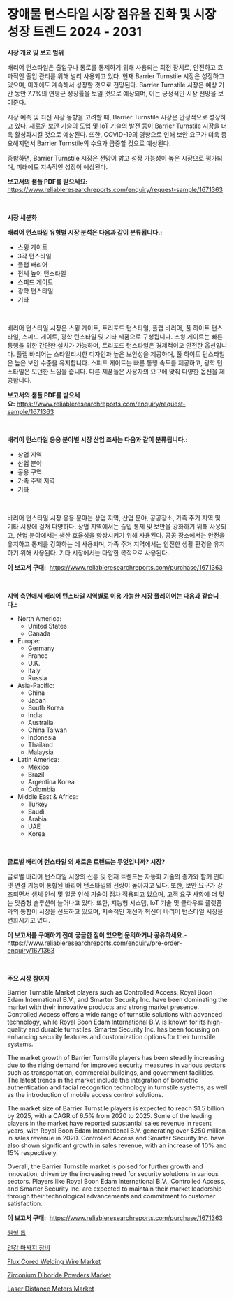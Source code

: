 <p><h1>장애물 턴스타일 시장 점유율 진화 및 시장 성장 트렌드 2024 - 2031</h1></p><p><strong>시장 개요 및 보고 범위</strong></p>
<p><p>배리어 턴스타일은 출입구나 통로를 통제하기 위해 사용되는 회전 장치로, 안전하고 효과적인 출입 관리를 위해 널리 사용되고 있다. 현재 Barrier Turnstile 시장은 성장하고 있으며, 미래에도 계속해서 성장할 것으로 전망된다. Barrier Turnstile 시장은 예상 기간 동안 7.7%의 연평균 성장률을 보일 것으로 예상되며, 이는 긍정적인 시장 전망을 보여준다.</p><p>시장 예측 및 최신 시장 동향을 고려할 때, Barrier Turnstile 시장은 안정적으로 성장하고 있다. 새로운 보안 기술의 도입 및 IoT 기술의 발전 등이 Barrier Turnstile 시장을 더욱 활성화시킬 것으로 예상된다. 또한, COVID-19의 영향으로 인해 보안 요구가 더욱 중요해지면서 Barrier Turnstile의 수요가 급증할 것으로 예상된다.</p><p>종합하면, Barrier Turnstile 시장은 전망이 밝고 성장 가능성이 높은 시장으로 평가되며, 미래에도 지속적인 성장이 예상된다.</p></p>
<p><strong>보고서의 샘플 PDF를 받으세요:</strong> <a href="https://www.reliableresearchreports.com/enquiry/request-sample/1671363">https://www.reliableresearchreports.com/enquiry/request-sample/1671363</a></p>
<p>&nbsp;</p>
<p><strong>시장 세분화</strong></p>
<p><strong>배리어 턴스타일 유형별 시장 분석은 다음과 같이 분류됩니다.:</strong></p>
<p><ul><li>스윙 게이트</li><li>3각 턴스타일</li><li>플랩 배리어</li><li>전체 높이 턴스타일</li><li>스피드 게이트</li><li>광학 턴스타일</li><li>기타</li></ul></p>
<p>&nbsp;</p>
<p><p>배리어 턴스타일 시장은 스윙 게이트, 트리포드 턴스타일, 플랩 바리어, 풀 하이트 턴스타일, 스피드 게이트, 광학 턴스타일 및 기타 제품으로 구성됩니다. 스윙 게이트는 빠른 통행을 위한 간단한 설치가 가능하며, 트리포드 턴스타일은 경제적이고 안전한 옵션입니다. 플랩 바리어는 스타일리시한 디자인과 높은 보안성을 제공하며, 풀 하이트 턴스타일은 높은 보안 수준을 유지합니다. 스피드 게이트는 빠른 통행 속도를 제공하고, 광학 턴스타일은 모던한 느낌을 줍니다. 다른 제품들은 사용자의 요구에 맞춰 다양한 옵션을 제공합니다.</p></p>
<p><strong>보고서의 샘플 PDF를 받으세요:</strong>&nbsp;<a href="https://www.reliableresearchreports.com/enquiry/request-sample/1671363">https://www.reliableresearchreports.com/enquiry/request-sample/1671363</a></p>
<p>&nbsp;</p>
<p><strong> 배리어 턴스타일 응용 분야별 시장 산업 조사는 다음과 같이 분류됩니다.:</strong></p>
<p><ul><li>상업 지역</li><li>산업 분야</li><li>공용 구역</li><li>가족 주택 지역</li><li>기타</li></ul></p>
<p>&nbsp;</p>
<p><p>바리어 턴스타일 시장 응용 분야는 상업 지역, 산업 분야, 공공장소, 가족 주거 지역 및 기타 시장에 걸쳐 다양하다. 상업 지역에서는 출입 통제 및 보안을 강화하기 위해 사용되고, 산업 분야에서는 생산 효율성을 향상시키기 위해 사용된다. 공공 장소에서는 안전을 유지하고 통제를 강화하는 데 사용되며, 가족 주거 지역에서는 안전한 생활 환경을 유지하기 위해 사용된다. 기타 시장에서는 다양한 목적으로 사용된다.</p></p>
<p><strong>이 보고서 구매:</strong>&nbsp; <a href="https://www.reliableresearchreports.com/purchase/1671363">https://www.reliableresearchreports.com/purchase/1671363</a></p>
<p>&nbsp;</p>
<p><strong>지역 측면에서 배리어 턴스타일 지역별로 이용 가능한 시장 플레이어는 다음과 같습니다.:</strong></p>
<p><ul>
    <li>
        North America:
        <ul>
            <li>United States</li>
            <li>Canada</li>
        </ul>
    </li>
    <li>
        Europe:
        <ul>
            <li>Germany</li>
            <li>France</li>
            <li>U.K.</li>
            <li>Italy</li>
            <li>Russia</li>
        </ul>
    </li>
    <li>
        Asia-Pacific:
        <ul>
            <li>China</li>
            <li>Japan</li>
            <li>South Korea</li>
            <li>India</li>
            <li>Australia</li>
            <li>China Taiwan</li>
            <li>Indonesia</li>
            <li>Thailand</li>
            <li>Malaysia</li>
        </ul>
    </li>
    <li>
        Latin America:
        <ul>
            <li>Mexico</li>
            <li>Brazil</li>
            <li>Argentina Korea</li>
            <li>Colombia</li>
        </ul>
    </li>
    <li>
        Middle East & Africa:
        <ul>
            <li>Turkey</li>
            <li>Saudi</li>
            <li>Arabia</li>
            <li>UAE</li>
            <li>Korea</li>
        </ul>
    </li>
    </ul></p>
<p>&nbsp;</p>
<p><strong>글로벌 배리어 턴스타일 의 새로운 트렌드는 무엇입니까? 시장?</strong></p>
<p><p>글로벌 바리어 턴스타일 시장의 신흥 및 현재 트렌드는 자동화 기술의 증가와 함께 인터넷 연결 기능이 통합된 바리어 턴스타일의 선량이 높아지고 있다. 또한, 보안 요구가 강조되면서 생체 인식 및 얼굴 인식 기술이 점차 적용되고 있으며, 고객 요구 사항에 더 맞는 맞춤형 솔루션이 늘어나고 있다. 또한, 지능형 시스템, IoT 기술 및 클라우드 플랫폼과의 통합이 시장을 선도하고 있으며, 지속적인 개선과 혁신이 바리어 턴스타일 시장을 변화시키고 있다.</p></p>
<p><strong>이 보고서를 구매하기 전에 궁금한 점이 있으면 문의하거나 공유하세요.</strong>- <a href="https://www.reliableresearchreports.com/enquiry/pre-order-enquiry/1671363">https://www.reliableresearchreports.com/enquiry/pre-order-enquiry/1671363</a></p>
<p>&nbsp;</p>
<p><strong>주요 시장 참여자</strong></p>
<p><p>Barrier Turnstile Market players such as Controlled Access, Royal Boon Edam International B.V., and Smarter Security Inc. have been dominating the market with their innovative products and strong market presence. Controlled Access offers a wide range of turnstile solutions with advanced technology, while Royal Boon Edam International B.V. is known for its high-quality and durable turnstiles. Smarter Security Inc. has been focusing on enhancing security features and customization options for their turnstile systems.</p><p>The market growth of Barrier Turnstile players has been steadily increasing due to the rising demand for improved security measures in various sectors such as transportation, commercial buildings, and government facilities. The latest trends in the market include the integration of biometric authentication and facial recognition technology in turnstile systems, as well as the introduction of mobile access control solutions.</p><p>The market size of Barrier Turnstile players is expected to reach $1.5 billion by 2025, with a CAGR of 6.5% from 2020 to 2025. Some of the leading players in the market have reported substantial sales revenue in recent years, with Royal Boon Edam International B.V. generating over $250 million in sales revenue in 2020. Controlled Access and Smarter Security Inc. have also shown significant growth in sales revenue, with an increase of 10% and 15% respectively.</p><p>Overall, the Barrier Turnstile market is poised for further growth and innovation, driven by the increasing need for security solutions in various sectors. Players like Royal Boon Edam International B.V., Controlled Access, and Smarter Security Inc. are expected to maintain their market leadership through their technological advancements and commitment to customer satisfaction.</p></p>
<p><strong>이 보고서 구매:</strong>&nbsp;&nbsp;<a href="https://www.reliableresearchreports.com/purchase/1671363">https://www.reliableresearchreports.com/purchase/1671363</a></p>
<p><p><a href="https://github.com/vs019sa3m8x/Market-Research-Report-List-1/blob/main/4801606190707.md">원형 톱</a></p><p><a href="https://github.com/lzrvbyqzftro57/Market-Research-Report-List-1/blob/main/7782401190706.md">건강 마사지 장비</a></p><p><a href="https://github.com/RoccoManning/Market-Research-Report-List-4/blob/main/flux-cored-welding-wire-market.md">Flux Cored Welding Wire Market</a></p><p><a href="https://view.publitas.com/reportprime-1/global-zirconium-diboride-powders-market-size-and-market-trends-insights-and-projections-from-2023-to-2030/">Zirconium Diboride Powders Market</a></p><p><a href="https://issuu.com/reportprime-2/docs/laser-distance-meters-market-size-2030.pptx">Laser Distance Meters Market</a></p></p>
